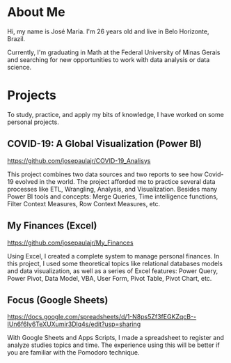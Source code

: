 # About Me
Hi, my name is José Maria. I'm 26 years old and live in Belo Horizonte, Brazil.

Currently, I'm graduating in Math at the Federal University of Minas Gerais and searching for new opportunities to work with data analysis or data science.

# Projects

To study, practice, and apply my bits of knowledge, I have worked on some personal projects.

## COVID-19: A Global Visualization (Power BI)

https://github.com/josepaulajr/COVID-19_Analisys

This project combines two data sources and two reports to see how Covid-19 evolved in the world. The project afforded me to practice several data processes like ETL, Wrangling, Analysis, and Visualization. Besides many Power BI tools and concepts: Merge Queries, Time intelligence functions, Filter Context Measures, Row Context Measures, etc.   

## My Finances (Excel)

https://github.com/josepaulajr/My_Finances

Using Excel, I created a complete system to manage personal finances. In this project, I used some theoretical topics like relational databases models and data visualization, as well as a series of Excel features: Power Query, Power Pivot, Data Model, VBA, User Form, Pivot Table, Pivot Chart, etc.

## Focus (Google Sheets)

https://docs.google.com/spreadsheets/d/1-N8ps5Zf3fEGKZqcB--IUn6f6Iy6TeXUXumir3Dlq4s/edit?usp=sharing

With Google Sheets and Apps Scripts, I made a spreadsheet to register and analyze studies topics and time. The experience using this will be better if you are familiar with the Pomodoro technique.
